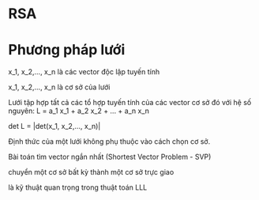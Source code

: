 # RSA

# Phương pháp lưới

x_1, x_2,..., x_n là các vector độc lập tuyến tính

x_1, x_2,..., x_n là cơ sở của lưới

Lưới tập hợp tất cả các tổ hợp tuyến tính của các vector cơ sở đó với hệ số nguyên: L = a_1 x_1 + a_2 x_2 + ... + a_n x_n

det L = |det(x_1, x_2,..., x_n)|

<!-- Bổ đề trang 26???? -->

Định thức của một lưới không phụ thuộc vào cách chọn cơ sở.

Bài toán tìm vector ngắn nhất (Shortest Vector Problem - SVP)

<!-- Gram-Schmidt -->

chuyển một cơ sở bất kỳ thành một cơ sở trực giao

là kỹ thuật quan trọng trong thuật toán LLL

<!-- trang 40 -->


